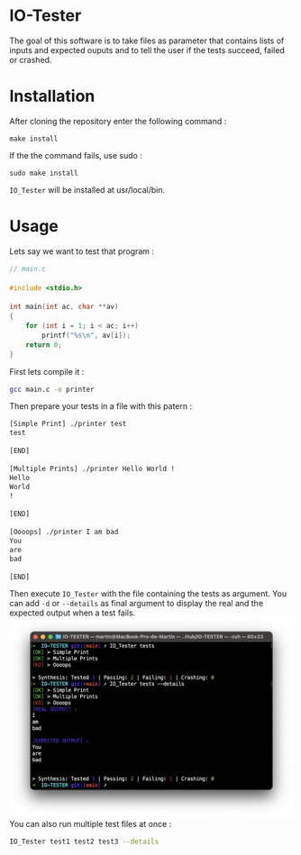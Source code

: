 # IO-Tester
The goal of this software is to take files as parameter that contains lists of inputs and expected ouputs and to tell the user if the tests succeed, failed or crashed.

# Installation
After cloning the repository enter the following command :
```
make install
```
If the the command fails, use sudo :
```
sudo make install
```
`IO_Tester` will be installed at usr/local/bin.

# Usage

Lets say we want to test that program :
```c
// main.c

#include <stdio.h>

int main(int ac, char **av)
{
    for (int i = 1; i < ac; i++)
        printf("%s\n", av[i]);
    return 0;
}
```
First lets compile it :
```sh
gcc main.c -o printer
```
Then prepare your tests in a file with this patern :
```
[Simple Print] ./printer test
test

[END]

[Multiple Prints] ./printer Hello World !
Hello
World
!

[END]

[Oooops] ./printer I am bad
You
are
bad

[END]
```
Then execute `IO_Tester` with the file containing the tests as argument. You can add `-d` or `--details` as final argument to display the real and the expected output when a test fails.
![Details](exemples/exemple.png)
You can also run multiple test files at once :
```sh
IO_Tester test1 test2 test3 --details
```
